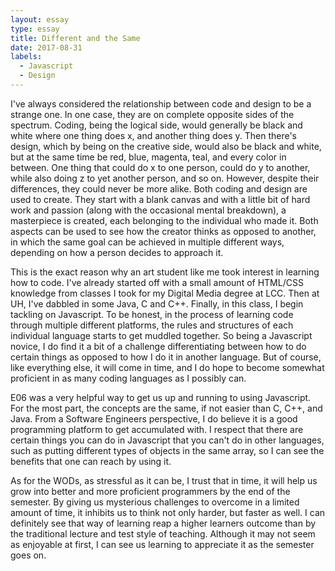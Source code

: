 ```yaml
---
layout: essay
type: essay
title: Different and the Same
date: 2017-08-31
labels:
  - Javascript
  - Design
---
```


I've always considered the relationship between code and design to be a strange one. In one case, they are on complete opposite sides of the spectrum. Coding, being the logical side, would generally be black and white where one thing does x, and another thing does y. Then there's design, which by being on the creative side, would also be black and white, but at the same time be red, blue, magenta, teal, and every color in between. One thing that could do x to one person, could do y to another, while also doing z to yet another person, and so on. However, despite their differences, they could never be more alike. Both coding and design are used to create. They start with a blank canvas and with a little bit of hard work and passion (along with the occasional mental breakdown), a masterpiece is created, each belonging to the individual who made it. Both aspects can be used to see how the creator thinks as opposed to another, in which the same goal can be achieved in multiple different ways, depending on how a person decides to approach it.

This is the exact reason why an art student like me took interest in learning how to code. I've already started off with a small amount of HTML/CSS knowledge from classes I took for my Digital Media degree at LCC. Then at UH, I've dabbled in some Java, C and C++. Finally, in this class, I begin tackling on Javascript. To be honest, in the process of learning code through multiple different platforms, the rules and structures of each individual language starts to get muddled together. So being a Javascript novice, I do find it a bit of a challenge differentiating between how to do certain things as opposed to how I do it in another language. But of course, like everything else, it will come in time, and I do hope to become somewhat proficient in as many coding languages as I possibly can.

E06 was a very helpful way to get us up and running to using Javascript. For the most part, the concepts are the same, if not easier than C, C++, and Java. From a Software Engineers perspective, I do believe it is a good programming platform to get accumulated with. I respect that there are certain things you can do in Javascript that you can't do in other languages, such as putting different types of objects in the same array, so I can see the benefits that one can reach by using it.

As for the WODs, as stressful as it can be, I trust that in time, it will help us grow into better and more proficient programmers by the end of the semester. By giving us mysterious challenges to overcome in a limited amount of time, it inhibits us to think not only harder, but faster as well. I can definitely see that way of learning reap a higher learners outcome than by the traditional lecture and test style of teaching. Although it may not seem as enjoyable at first, I can see us learning to appreciate it as the semester goes on.
